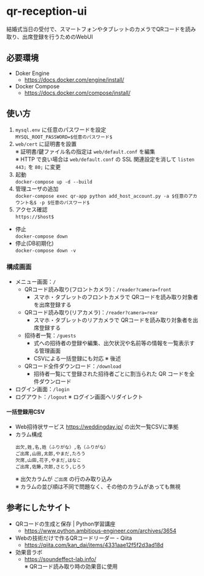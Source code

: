 # qr-reception-ui
結婚式当日の受付で、スマートフォンやタブレットのカメラでQRコードを読み取り、出席登録を行うためのWebUI

## 必要環境
- Doker Engine
    - https://docs.docker.com/engine/install/
- Docker Compose
    - https://docs.docker.com/compose/install/

## 使い方
1. `mysql.env` に任意のパスワードを設定    
    `MYSQL_ROOT_PASSWORD=$任意のパスワード$`
2. `web/cert` に証明書を設置    
    ※ 証明書/鍵ファイル名の指定は `web/default.conf` を編集    
    ※ HTTP で良い場合は `web/default.conf` の SSL 関連設定を消して `listen 443;` を `80;` に変更
3. 起動    
    `docker-compose up -d --build`
4. 管理ユーザの追加    
    `docker-compose exec qr-app python add_host_account.py -a $任意のアカウント名$ -p $任意のパスワード$`
5. アクセス確認    
    `https://$host$`

- 停止    
    `docker-compose down`
- 停止(DB初期化)    
    `docker-compose down -v`

### 構成画面
- メニュー画面：`/`
    - QRコード読み取り(フロントカメラ)：`/reader?camera=front`
        - スマホ・タブレットのフロントカメラで QRコードを読み取り対象者を出席登録する
    - QRコード読み取り(リアカメラ)：`/reader?camera=rear`
        - スマホ・タブレットのリアカメラで QRコードを読み取り対象者を出席登録する
    - 招待者一覧：`/guests`
        - 式への招待者の登録や編集、出欠状況や名前等の情報を一覧表示する管理画面
        - CSVによる一括登録にも対応 ※ 後述
    - QRコード全件ダウンロード：`/download`
        - 招待者一覧にて登録された招待者ごとに割当られた QR コードを全件ダウンロード
- ログイン画面：`/login`
- ログアウト：`/logout` ※ ログイン画面へリダイレクト

#### 一括登録用CSV
- Web招待状サービス https://weddingday.jp/ の出欠一覧CSVに準拠
- カラム構成    
    ```
    出欠,姓,名,姓（ふりがな）,名（ふりがな）
    ご出席,山田,太郎,やまだ,たろう
    欠席,山田,花子,やまだ,はなこ
    ご出席,佐藤,次郎,さとう,じろう
    ```
    ※ 出欠カラムが `ご出席` の行のみ取り込み    
    ※ カラムの並び順は不同で問題なく、その他のカラムがあっても無視

## 参考にしたサイト
- QRコードの生成と保存 | Python学習講座
    - https://www.python.ambitious-engineer.com/archives/3654
- Webの技術だけで作るQRコードリーダー - Qiita
    - https://qiita.com/kan_dai/items/4331aae12f5f2d3ad18d
- 効果音ラボ
    - https://soundeffect-lab.info/    
    ※ QRコード読み取り時の効果音に使用
